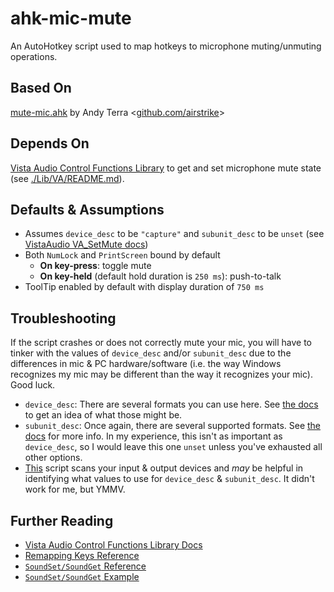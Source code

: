 # ahk-mic-mute
An AutoHotkey script used to map hotkeys to microphone muting/unmuting operations.

## Based On
[mute-mic.ahk](https://gist.github.com/airstrike/5cb66c97a288efdb578a) by Andy Terra <[github.com/airstrike](github.com/airstrike)>

## Depends On
[Vista Audio Control Functions Library](https://github.com/ahkscript/VistaAudio) to get and set microphone mute state (see [./Lib/VA/README.md](https://github.com/ThickPropheT/ahk-mic-mute/tree/59cc8767a8a1bd7e69b89cc94731714d1b3cb076/Lib/VA)).

## Defaults & Assumptions
- Assumes `device_desc` to be `"capture"` and `subunit_desc` to be `unset` (see [VistaAudio VA_SetMute docs](https://ahkscript.github.io/VistaAudio/#VA_SetMute))
- Both `NumLock` and `PrintScreen` bound by default
	- **On key-press**: toggle mute
	- **On key-held** (default hold duration is `250 ms`): push-to-talk
- ToolTip enabled by default with display duration of `750 ms`

## Troubleshooting
If the script crashes or does not correctly mute your mic, you will have to tinker with the values of `device_desc` and/or `subunit_desc` due to the differences in mic & PC hardware/software (i.e. the way Windows recognizes my mic may be different than the way it recognizes your mic). Good luck.
- `device_desc`: There are several formats you can use here. See [the docs](https://ahkscript.github.io/VistaAudio/#VA_GetDevice) to get an idea of what those might be.
- `subunit_desc`: Once again, there are several supported formats. See [the docs](https://ahkscript.github.io/VistaAudio/#VA_FindSubunit) for more info. In my experience, this isn't as important as `device_desc`, so I would leave this one `unset` unless you've exhausted all other options.
- [This](https://www.autohotkey.com/docs/v1/lib/SoundSet.htm#Soundcard) script scans your input & output devices and _may_ be helpful in identifying what values to use for `device_desc` & `subunit_desc`. It didn't work for me, but YMMV.

## Further Reading
- [Vista Audio Control Functions Library Docs](https://ahkscript.github.io/VistaAudio/)
- [Remapping Keys Reference](https://www.autohotkey.com/docs/v2/misc/Remap.htm)
- [`SoundSet/SoundGet` Reference](https://www.autohotkey.com/docs/commands/SoundSet.htm)
- [`SoundSet/SoundGet` Example](https://www.reddit.com/r/AutoHotkey/comments/uiyfz8/toggle_mute_script_help/)
